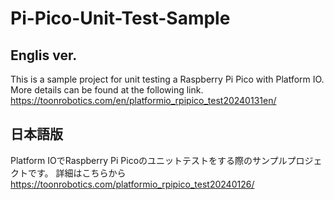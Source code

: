 # Pi-Pico-Unit-Test-Sample

## Englis ver.

This is a sample project for unit testing a Raspberry Pi Pico with Platform IO.
More details can be found at the following link.
https://toonrobotics.com/en/platformio_rpipico_test20240131en/

## 日本語版

Platform IOでRaspberry Pi Picoのユニットテストをする際のサンプルプロジェクトです。
詳細はこちらから
https://toonrobotics.com/platformio_rpipico_test20240126/
